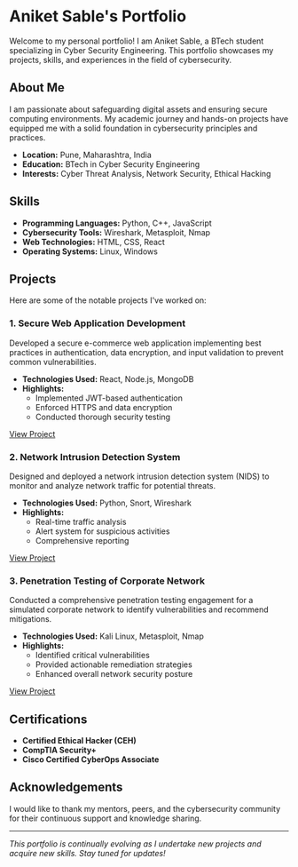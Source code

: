 # Aniket Sable's Portfolio

Welcome to my personal portfolio! I am Aniket Sable, a BTech student specializing in Cyber Security Engineering. This portfolio showcases my projects, skills, and experiences in the field of cybersecurity.

## About Me

I am passionate about safeguarding digital assets and ensuring secure computing environments. My academic journey and hands-on projects have equipped me with a solid foundation in cybersecurity principles and practices.

- **Location:** Pune, Maharashtra, India
- **Education:** BTech in Cyber Security Engineering
- **Interests:** Cyber Threat Analysis, Network Security, Ethical Hacking

## Skills

- **Programming Languages:** Python, C++, JavaScript
- **Cybersecurity Tools:** Wireshark, Metasploit, Nmap
- **Web Technologies:** HTML, CSS, React
- **Operating Systems:** Linux, Windows

## Projects

Here are some of the notable projects I've worked on:

### 1. Secure Web Application Development

Developed a secure e-commerce web application implementing best practices in authentication, data encryption, and input validation to prevent common vulnerabilities.

- **Technologies Used:** React, Node.js, MongoDB
- **Highlights:**
  - Implemented JWT-based authentication
  - Enforced HTTPS and data encryption
  - Conducted thorough security testing

[View Project](https://github.com/aniketsable/secure-web-app)

### 2. Network Intrusion Detection System

Designed and deployed a network intrusion detection system (NIDS) to monitor and analyze network traffic for potential threats.

- **Technologies Used:** Python, Snort, Wireshark
- **Highlights:**
  - Real-time traffic analysis
  - Alert system for suspicious activities
  - Comprehensive reporting

[View Project](https://github.com/aniketsable/network-ids)

### 3. Penetration Testing of Corporate Network

Conducted a comprehensive penetration testing engagement for a simulated corporate network to identify vulnerabilities and recommend mitigations.

- **Technologies Used:** Kali Linux, Metasploit, Nmap
- **Highlights:**
  - Identified critical vulnerabilities
  - Provided actionable remediation strategies
  - Enhanced overall network security posture

[View Project](https://github.com/aniketsable/penetration-testing)

## Certifications

- **Certified Ethical Hacker (CEH)**
- **CompTIA Security+**
- **Cisco Certified CyberOps Associate**

## Acknowledgements

I would like to thank my mentors, peers, and the cybersecurity community for their continuous support and knowledge sharing.

---

*This portfolio is continually evolving as I undertake new projects and acquire new skills. Stay tuned for updates!*
